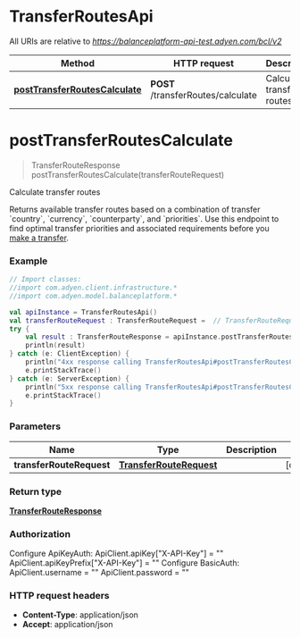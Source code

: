 # TransferRoutesApi

All URIs are relative to *https://balanceplatform-api-test.adyen.com/bcl/v2*

Method | HTTP request | Description
------------- | ------------- | -------------
[**postTransferRoutesCalculate**](TransferRoutesApi.md#postTransferRoutesCalculate) | **POST** /transferRoutes/calculate | Calculate transfer routes


<a name="postTransferRoutesCalculate"></a>
# **postTransferRoutesCalculate**
> TransferRouteResponse postTransferRoutesCalculate(transferRouteRequest)

Calculate transfer routes

Returns available transfer routes based on a combination of transfer &#x60;country&#x60;, &#x60;currency&#x60;, &#x60;counterparty&#x60;, and &#x60;priorities&#x60;. Use this endpoint to find optimal transfer priorities and associated requirements before you [make a transfer](https://docs.adyen.com/api-explorer/transfers/latest/post/transfers).

### Example
```kotlin
// Import classes:
//import com.adyen.client.infrastructure.*
//import com.adyen.model.balanceplatform.*

val apiInstance = TransferRoutesApi()
val transferRouteRequest : TransferRouteRequest =  // TransferRouteRequest | 
try {
    val result : TransferRouteResponse = apiInstance.postTransferRoutesCalculate(transferRouteRequest)
    println(result)
} catch (e: ClientException) {
    println("4xx response calling TransferRoutesApi#postTransferRoutesCalculate")
    e.printStackTrace()
} catch (e: ServerException) {
    println("5xx response calling TransferRoutesApi#postTransferRoutesCalculate")
    e.printStackTrace()
}
```

### Parameters

Name | Type | Description  | Notes
------------- | ------------- | ------------- | -------------
 **transferRouteRequest** | [**TransferRouteRequest**](TransferRouteRequest.md)|  | [optional]

### Return type

[**TransferRouteResponse**](TransferRouteResponse.md)

### Authorization


Configure ApiKeyAuth:
    ApiClient.apiKey["X-API-Key"] = ""
    ApiClient.apiKeyPrefix["X-API-Key"] = ""
Configure BasicAuth:
    ApiClient.username = ""
    ApiClient.password = ""

### HTTP request headers

 - **Content-Type**: application/json
 - **Accept**: application/json

